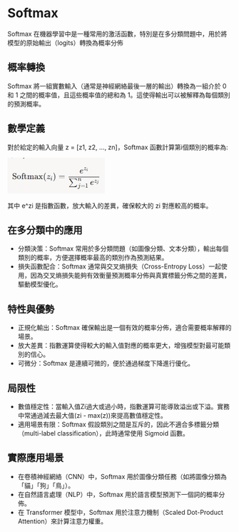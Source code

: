 # Softmax
Softmax 在機器學習中是一種常用的激活函數，特別是在多分類問題中，用於將模型的原始輸出（logits）轉換為概率分佈

## 概率轉換
Softmax 將一組實數輸入（通常是神經網絡最後一層的輸出）轉換為一組介於 0 和 1 之間的概率值，且這些概率值的總和為 1。這使得輸出可以被解釋為每個類別的預測概率。

## 數學定義
對於給定的輸入向量  z = [z1, z2, ..., zn]，Softmax 函數計算第i個類別的概率為:

![softmax](image/softmax.png "softmax")

其中 e^zi 是指數函數，放大輸入的差異，確保較大的 zi 對應較高的概率。

## 在多分類中的應用
* 分類決策：Softmax 常用於多分類問題（如圖像分類、文本分類），輸出每個類別的概率，方便選擇概率最高的類別作為預測結果。
* 損失函數配合：Softmax 通常與交叉熵損失（Cross-Entropy Loss）一起使用，因為交叉熵損失能夠有效衡量預測概率分佈與真實標籤分佈之間的差異，驅動模型優化。

## 特性與優勢
* 正規化輸出：Softmax 確保輸出是一個有效的概率分佈，適合需要概率解釋的場景。
* 放大差異：指數運算使得較大的輸入值對應的概率更大，增強模型對最可能類別的信心。
* 可微分：Softmax 是連續可微的，便於通過梯度下降進行優化。

## 局限性
* 數值穩定性：當輸入值Zi過大或過小時，指數運算可能導致溢出或下溢。實務中常通過減去最大值(zi - max(z))來提高數值穩定性。
* 適用場景有限：Softmax 假設類別之間是互斥的，因此不適合多標籤分類（multi-label classification），此時通常使用 Sigmoid 函數。

## 實際應用場景
* 在卷積神經網絡（CNN）中，Softmax 用於圖像分類任務（如將圖像分類為「貓」「狗」「鳥」）。
* 在自然語言處理（NLP）中，Softmax 用於語言模型預測下一個詞的概率分佈。
* 在 Transformer 模型中，Softmax 用於注意力機制（Scaled Dot-Product Attention）來計算注意力權重。